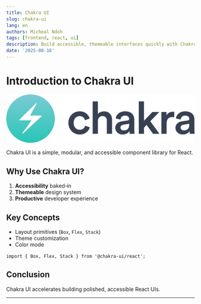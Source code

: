 ```yaml
---
title: Chakra UI
slug: chakra-ui
lang: en
authors: Micheal Ndoh
tags: [frontend, react, ui]
description: Build accessible, themeable interfaces quickly with Chakra UI’s component primitives and theming system.
date: '2025-08-16'
---
```


# Introduction to Chakra UI

![Chakra UI](https://raw.githubusercontent.com/chakra-ui/chakra-ui/main/logo/logo-colored@2x.png)

Chakra UI is a simple, modular, and accessible component library for React.

## Why Use Chakra UI?

1. **Accessibility** baked‑in
2. **Themeable** design system
3. **Productive** developer experience

## Key Concepts

- Layout primitives (`Box`, `Flex`, `Stack`)
- Theme customization
- Color mode

```tsx
import { Box, Flex, Stack } from '@chakra-ui/react';
```

## Conclusion

Chakra UI accelerates building polished, accessible React UIs. 

---
